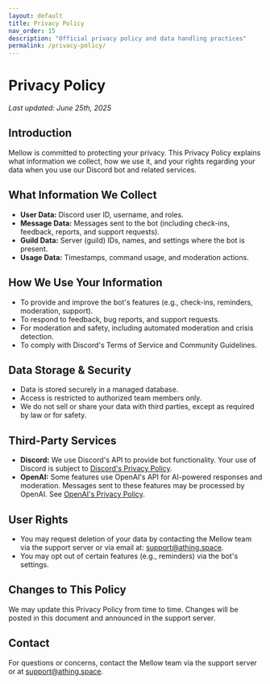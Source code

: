 ```yaml
---
layout: default
title: Privacy Policy
nav_order: 15
description: "Official privacy policy and data handling practices"
permalink: /privacy-policy/
---
```


# Privacy Policy

_Last updated: June 25th, 2025_

## Introduction

Mellow is committed to protecting your privacy. This Privacy Policy explains what information we collect, how we use it, and your rights regarding your data when you use our Discord bot and related services.

## What Information We Collect

-   **User Data:** Discord user ID, username, and roles.
-   **Message Data:** Messages sent to the bot (including check-ins, feedback, reports, and support requests).
-   **Guild Data:** Server (guild) IDs, names, and settings where the bot is present.
-   **Usage Data:** Timestamps, command usage, and moderation actions.

## How We Use Your Information

-   To provide and improve the bot's features (e.g., check-ins, reminders, moderation, support).
-   To respond to feedback, bug reports, and support requests.
-   For moderation and safety, including automated moderation and crisis detection.
-   To comply with Discord's Terms of Service and Community Guidelines.

## Data Storage & Security

-   Data is stored securely in a managed database.
-   Access is restricted to authorized team members only.
-   We do not sell or share your data with third parties, except as required by law or for safety.

## Third-Party Services

-   **Discord:** We use Discord's API to provide bot functionality. Your use of Discord is subject to [Discord's Privacy Policy](https://discord.com/privacy).
-   **OpenAI:** Some features use OpenAI's API for AI-powered responses and moderation. Messages sent to these features may be processed by OpenAI. See [OpenAI's Privacy Policy](https://openai.com/policies/privacy-policy).

## User Rights

-   You may request deletion of your data by contacting the Mellow team via the support server or via email at: [support@athing.space](mailto:support@athing.space).
-   You may opt out of certain features (e.g., reminders) via the bot's settings.

## Changes to This Policy

We may update this Privacy Policy from time to time. Changes will be posted in this document and announced in the support server.

## Contact

For questions or concerns, contact the Mellow team via the support server or at [support@athing.space](mailto:support@athing.space).
